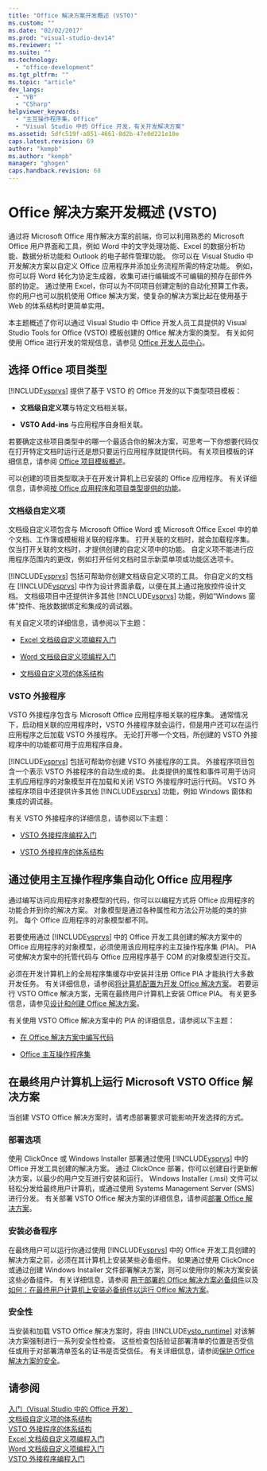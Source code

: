 ```yaml
---
title: "Office 解决方案开发概述 (VSTO)"
ms.custom: ""
ms.date: "02/02/2017"
ms.prod: "visual-studio-dev14"
ms.reviewer: ""
ms.suite: ""
ms.technology: 
  - "office-development"
ms.tgt_pltfrm: ""
ms.topic: "article"
dev_langs: 
  - "VB"
  - "CSharp"
helpviewer_keywords: 
  - "主互操作程序集，Office"
  - "Visual Studio 中的 Office 开发，有关开发解决方案"
ms.assetid: 5dfc519f-a851-4661-8d2b-47e0d221e10e
caps.latest.revision: 69
author: "kempb"
ms.author: "kempb"
manager: "ghogen"
caps.handback.revision: 68
---
```

# Office 解决方案开发概述 (VSTO)
  通过将 Microsoft Office 用作解决方案的前端，你可以利用熟悉的 Microsoft Office 用户界面和工具，例如 Word 中的文字处理功能、Excel 的数据分析功能、数据分析功能和 Outlook 的电子邮件管理功能。 你可以在 Visual Studio 中开发解决方案以自定义 Office 应用程序并添加业务流程所需的特定功能。 例如，你可以将 Word 转化为协定生成器，收集可进行编辑或不可编辑的预存在部件外部的协定。 通过使用 Excel，你可以为不同项目创建定制的自动化预算工作表。 你的用户也可以脱机使用 Office 解决方案，使复杂的解决方案比起在使用基于 Web 的体系结构时更简单实用。  
  
 本主题概述了你可以通过 Visual Studio 中 Office 开发人员工具提供的 Visual Studio Tools for Office \(VSTO\) 模板创建的 Office 解决方案的类型。 有关如何使用 Office 进行开发的常规信息，请参见 [Office 开发人员中心](https://dev.office.com/)。  
  
## 选择 Office 项目类型  
 [!INCLUDE[vsprvs](../sharepoint/includes/vsprvs-md.md)] 提供了基于 VSTO 的 Office 开发的以下类型项目模板：  
  
-   **文档级自定义项**与特定文档相关联。  
  
-   **VSTO Add\-ins** 与应用程序自身相关联。  
  
 若要确定这些项目类型中的哪一个最适合你的解决方案，可思考一下你想要代码仅在打开特定文档时运行还是想只要运行应用程序就提供代码。 有关项目模板的详细信息，请参阅 [Office 项目模板概述](../vsto/office-project-templates-overview.md)。  
  
 可以创建的项目类型取决于在开发计算机上已安装的 Office 应用程序。 有关详细信息，请参阅[按 Office 应用程序和项目类型提供的功能](../vsto/features-available-by-office-application-and-project-type.md)。  
  
### 文档级自定义项  
 文档级自定义项包含与 Microsoft Office Word 或 Microsoft Office Excel 中的单个文档、工作簿或模板相关联的程序集。 打开关联的文档时，就会加载程序集。 仅当打开关联的文档时，才提供创建的自定义项中的功能。 自定义项不能进行应用程序范围内的更改，例如打开任何文档时显示新菜单项或功能区选项卡。  
  
 [!INCLUDE[vsprvs](../sharepoint/includes/vsprvs-md.md)] 包括可帮助你创建文档级自定义项的工具。 你自定义的文档在 [!INCLUDE[vsprvs](../sharepoint/includes/vsprvs-md.md)] 中作为设计界面承载，以便在其上通过拖放控件设计文档。 文档级项目中还提供许多其他 [!INCLUDE[vsprvs](../sharepoint/includes/vsprvs-md.md)] 功能，例如“Windows 窗体”控件、拖放数据绑定和集成的调试器。  
  
 有关自定义项的详细信息，请参阅以下主题：  
  
-   [Excel 文档级自定义项编程入门](../vsto/getting-started-programming-document-level-customizations-for-excel.md)  
  
-   [Word 文档级自定义项编程入门](../vsto/getting-started-programming-document-level-customizations-for-word.md)  
  
-   [文档级自定义项的体系结构](../vsto/architecture-of-document-level-customizations.md)  
  
### VSTO 外接程序  
 VSTO 外接程序包含与 Microsoft Office 应用程序相关联的程序集。 通常情况下，启动相关联的应用程序时，VSTO 外接程序就会运行，但是用户还可以在运行应用程序之后加载 VSTO 外接程序。 无论打开哪一个文档，所创建的 VSTO 外接程序中的功能都可用于应用程序自身。  
  
 [!INCLUDE[vsprvs](../sharepoint/includes/vsprvs-md.md)] 包括可帮助你创建 VSTO 外接程序的工具。 外接程序项目包含一个表示 VSTO 外接程序的自动生成的类。 此类提供的属性和事件可用于访问主机应用程序的对象模型并在加载和关闭 VSTO 外接程序时运行代码。 VSTO 外接程序项目中还提供许多其他 [!INCLUDE[vsprvs](../sharepoint/includes/vsprvs-md.md)] 功能，例如 Windows 窗体和集成的调试器。  
  
 有关 VSTO 外接程序的详细信息，请参阅以下主题：  
  
-   [VSTO 外接程序编程入门](../vsto/getting-started-programming-vsto-add-ins.md)  
  
-   [VSTO 外接程序的体系结构](../vsto/architecture-of-vsto-add-ins.md)  
  
## 通过使用主互操作程序集自动化 Office 应用程序  
 通过编写访问应用程序对象模型的代码，你可以以编程方式将 Office 应用程序的功能合并到你的解决方案。 对象模型是通过各种属性和方法公开功能的类的排列。 每个 Office 应用程序的对象模型都不同。  
  
 若要使用通过 [!INCLUDE[vsprvs](../sharepoint/includes/vsprvs-md.md)] 中的 Office 开发工具创建的解决方案中的 Office 应用程序的对象模型，必须使用该应用程序的主互操作程序集 \(PIA\)。 PIA 可使解决方案中的托管代码与 Office 应用程序基于 COM 的对象模型进行交互。  
  
 必须在开发计算机上的全局程序集缓存中安装并注册 Office PIA 才能执行大多数开发任务。 有关详细信息，请参阅[将计算机配置为开发 Office 解决方案](../vsto/configuring-a-computer-to-develop-office-solutions.md)。 若要运行 VSTO Office 解决方案，无需在最终用户计算机上安装 Office PIA。 有关更多信息，请参见[设计和创建 Office 解决方案](../vsto/designing-and-creating-office-solutions.md)。  
  
 有关使用 VSTO Office 解决方案中的 PIA 的详细信息，请参阅以下主题：  
  
-   [在 Office 解决方案中编写代码](../vsto/writing-code-in-office-solutions.md)  
  
-   [Office 主互操作程序集](../vsto/office-primary-interop-assemblies.md)  
  
## 在最终用户计算机上运行 Microsoft VSTO Office 解决方案  
 当创建 VSTO Office 解决方案时，请考虑部署要求可能影响开发选择的方式。  
  
### 部署选项  
 使用 ClickOnce 或 Windows Installer 部署通过使用 [!INCLUDE[vsprvs](../sharepoint/includes/vsprvs-md.md)] 中的 Office 开发工具创建的解决方案。 通过 ClickOnce 部署，你可以创建自行更新解决方案，以最少的用户交互进行安装和运行。 Windows Installer \(.msi\) 文件可以轻松分发给最终用户计算机，或通过使用 Systems Management Server \(SMS\) 进行分发。 有关部署 VSTO Office 解决方案的详细信息，请参阅[部署 Office 解决方案](../vsto/deploying-an-office-solution.md)。  
  
### 安装必备程序  
 在最终用户可以运行你通过使用 [!INCLUDE[vsprvs](../sharepoint/includes/vsprvs-md.md)] 中的 Office 开发工具创建的解决方案之前，必须在其计算机上安装某些必备组件。 如果通过使用 ClickOnce 或通过创建 Windows Installer 文件部署解决方案，则可以使用你的解决方案安装这些必备组件。 有关详细信息，请参阅 [用于部署的 Office 解决方案必备组件](http://msdn.microsoft.com/zh-cn/9f672809-43a3-40a1-9057-397ce3b5126e)以及[如何：在最终用户计算机上安装必备组件以运行 Office 解决方案](http://msdn.microsoft.com/zh-cn/74dd2c52-838f-4abf-b2b4-4d7b0c2a0a98)。  
  
### 安全性  
 当安装和加载 VSTO Office 解决方案时，将由 [!INCLUDE[vsto_runtime](../vsto/includes/vsto-runtime-md.md)] 对该解决方案强制进行一系列安全性检查。 这些检查包括验证部署清单的位置是否受信任或用于对部署清单签名的证书是否受信任。 有关详细信息，请参阅[保护 Office 解决方案的安全](../vsto/securing-office-solutions.md)。  
  
## 请参阅  
 [入门（Visual Studio 中的 Office 开发）](../vsto/getting-started-office-development-in-visual-studio.md)   
 [文档级自定义项的体系结构](../vsto/architecture-of-document-level-customizations.md)   
 [VSTO 外接程序的体系结构](../vsto/architecture-of-vsto-add-ins.md)   
 [Excel 文档级自定义项编程入门](../vsto/getting-started-programming-document-level-customizations-for-excel.md)   
 [Word 文档级自定义项编程入门](../vsto/getting-started-programming-document-level-customizations-for-word.md)   
 [VSTO 外接程序编程入门](../vsto/getting-started-programming-vsto-add-ins.md)  
  
  